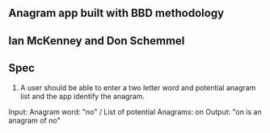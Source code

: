 ## Anagram app built with BBD methodology

## Ian McKenney and Don Schemmel

## Spec

1. A user should be able to enter a two letter word and potential anagram list and the app identify the anagram.

Input: Anagram word: "no" /  List of potential Anagrams: on
Output: "on is an anagram of no"
